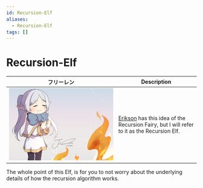 ```yaml
---
id: Recursion-Elf
aliases:
  - Recursion-Elf
tags: []
---
```


# Recursion-Elf

| フリーレン | Description|
| -------------- | --------------- |
| ![furiren](../Images/elf.jpeg) | [Erikson](https://jeffe.cs.illinois.edu/teaching/algorithms/) has this idea of the Recursion Fairy, but I will refer to it as the Recursion Elf.  |

The whole point of this Elf, is for you to not worry about the underlying details of how the recursion algorithm works. 
